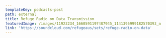 ```yaml
---
templateKey: podcasts-post
path: external
title: Refuge Radio on Data Transmission
featuredImage: /images/11923234_1660591197487945_1141395999182570393_n.jpg
link: 'https://soundcloud.com/refugeaus/sets/refuge-radio-on-data'
---
```



